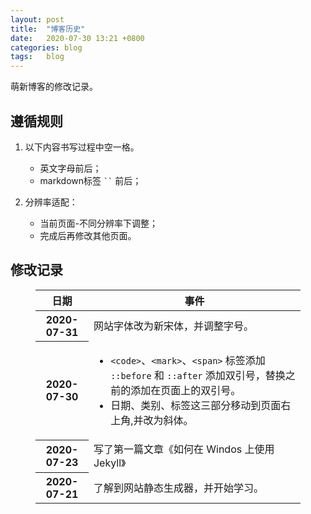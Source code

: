 ```yaml
---
layout: post
title:  "博客历史"  
date:   2020-07-30 13:21 +0800
categories: blog
tags:   blog
---
```


萌新博客的修改记录。

## 遵循规则

1. 以下内容书写过程中空一格。
    * 英文字母前后；
    * markdown标签 <code>``</code> 前后；

2. 分辨率适配：
    * 当前页面-不同分辨率下调整；
    * 完成后再修改其他页面。    

## 修改记录

<figure class="post-content-table blog-history-table">
    <table class="table">
        <thead><tr><th>日期</th><th>事件</th></tr></thead>
        <tbody>
            <tr><th>2020-07-31</th>
                <td>网站字体改为新宋体，并调整字号。</td></tr>
            <tr><th>2020-07-30</th>
                <td><ul>
                    <li><code>&lt;code&gt;</code>、<code>&lt;mark&gt;</code>、<code>&lt;span&gt;</code> 标签添加 <code>::before</code> 和 <code>::after</code> 添加双引号，替换之前的添加在页面上的双引号。</li>
                    <li>日期、类别、标签这三部分移动到页面右上角,并改为斜体。</li>
                </ul></td></tr>
            <tr>
                <th>2020-07-23</th>
                <td>写了第一篇文章《如何在 Windos 上使用 Jekyll》</td></tr>
            <tr>
                <th>2020-07-21</th>
                <td>了解到网站静态生成器，并开始学习。</td></tr>
        </tbody>
    </table>
</figure>
